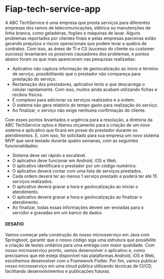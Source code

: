 # Fiap-tech-service-app

A ABC TechService é uma empresa que presta serviços para diferentes empresas dos ramos de telecomunicações, elétrica ou manutenções de linha branca, como geladeiras, fogões e máquinas de lavar.
Alguns problemas reportados por clientes finais e pelas empresas parceiras estão gerando prejuízos e riscos operacionais que podem levar a quebra de contratos.
Com isso, as áreas de TI e CS (sucesso do cliente ou customer success) levantaram os possíveis causadores dos problemas, e pontos abaixo foram os que mais apareceram nas pesquisas realizadas:
* Aplicativo não captura informação de geolocalização ao início e término de serviço, possibilitando que o prestador não compareça para prestação do serviço.
* Reclamação dos prestadores, aplicativo lento e que descarrega o celular rapidamente. Com isso, muitos ainda acabam utilizando fichas e recibos físicos.
* É complexo para adicionar os serviços realizados e a ordem.
* O sistema não gera relatório do tempo gasto para realização do serviço.
* Ao finalizar, o serviço não exige nenhuma confirmação do cliente.


Com esses pontos levantados e urgência para a resolução, a diretoria da ABC TechService optou e liberou orçamento para a criação de um novo sistema e aplicativo que ficará em posse do prestador durante os atendimentos. E, com isso, foi solicitado para sua empresa um novo sistema MVP que será testado durante quatro semanas, com as seguintes funcionalidades:
* Sistema deve ser rápido e escalável.
* O aplicativo deve funcionar em Android, iOS e Web.
* O aplicativo identificará o prestador por um código numérico.
* O aplicativo deverá contar com uma lista de serviços prestados.
* Cada ordem deverá ter ao menos 1 serviço prestado e poderá ter até 15 serviços realizados.
* O aplicativo deverá gravar a hora e geolocalização ao iniciar o atendimento.
* O aplicativo deverá gravar a hora e geolocalização ao finalizar o atendimento.
* Ao finalizar, todas essas informações devem ser enviadas para o servidor e gravadas em um banco de dados.

#### DESAFIO
Vamos começar pela construção do nosso microsserviço em Java com Springboot, garantir que o nosso código siga uma estrutura que possibilite a criação de testes unitários para uma entrega com maior qualidade.
Com nosso microsserviço pronto, vamos desenvolver o aplicativo e, como precisamos que ele esteja disponível nas plataformas Android, iOS e Web, escolhemos desenvolver com o Framework Flutter.
Por fim, vamos publicar nosso microsserviço em uma cloud pública utilizando técnicas de CI/CD, facilitando desenvolvimentos e publicações futuras.
